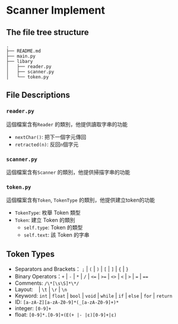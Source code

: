 # Scanner Implement 

## The file tree structure
```
.
├── README.md
├── main.py
├── libary
│   ├── reader.py
│   ├── scanner.py
│   └── token.py
```

## File Descriptions
### `reader.py`
這個檔案含有`Reader` 的類別，他提供讀取字串的功能
- `nextChar()`: 把下一個字元傳回
- `retracted(n)`: 反回`n`個字元

### `scanner.py`
這個檔案含有`Scanner` 的類別，他提供掃描字串的功能

### `token.py`
這個檔案含有`Token`, `TokenType` 的類別，他提供建立token的功能
- `TokenType`: 枚舉 Token 類型
- `Token`: 建立 Token 的類別
    - `self.type`: Token 的類型
    - `self.text`: 該 Token 的字串

## Token Types
- Separators and Brackets： `;` | `(` | `)` | `[` | `]` | `{` | `}`
- Binary Operators：`+` | `-` | `*` | `/` | `<=` | `>=` | `<>` | `<` | `>` | `=` | `==`
- Comments: `/\*[\s\S]*\*/`
- Layout: ` ` | `\t` | `\r` | `\n`
- Keyword: `int` | `float` | `bool` | `void` | `while` | `if` | `else` | `for` | `return`
- ID: `[a-zA-Z][a-zA-Z0-9]*(_[a-zA-Z0-9]+)*`
- integer: `[0-9]+`
- float: `[0-9]*.[0-9]+(E(+ |- |ε)[0-9]+|ε)`